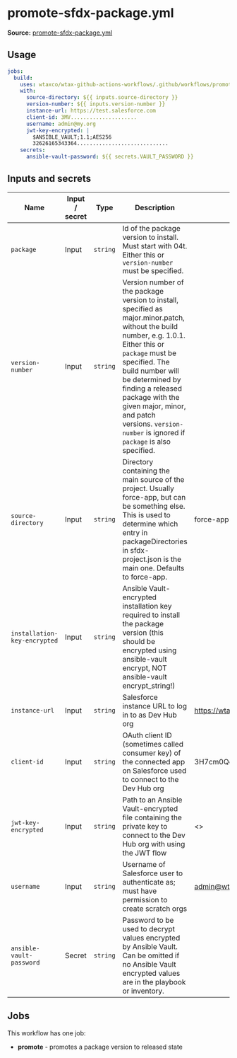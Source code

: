 # promote-sfdx-package.yml

**Source:** [promote-sfdx-package.yml](../.github/workflows/install-sfdx-package.yml)

## Usage

```yaml
jobs:
  build:
    uses: wtaxco/wtax-github-actions-workflows/.github/workflows/promote-sfdx-package.yml@main
    with:
      source-directory: ${{ inputs.source-directory }}
      version-number: ${{ inputs.version-number }}
      instance-url: https://test.salesforce.com
      client-id: 3MV.....................
      username: admin@my.org
      jwt-key-encrypted: |
        $ANSIBLE_VAULT;1.1;AES256
        32626165343364.............................
    secrets:
      ansible-vault-password: ${{ secrets.VAULT_PASSWORD }}
```

## Inputs and secrets

| Name                         | Input / secret | Type     | Description                                                                                                                                                                                                                                                                                                                                        | Default                                                                               |
|------------------------------|----------------|----------|----------------------------------------------------------------------------------------------------------------------------------------------------------------------------------------------------------------------------------------------------------------------------------------------------------------------------------------------------|---------------------------------------------------------------------------------------|
| `package`                    | Input          | `string` | Id of the package version to install. Must start with 04t. Either this or `version-number` must be specified.                                                                                                                                                                                                                                      |                                                                                       |
| `version-number`             | Input          | `string` | Version number of the package version to install, specified as major.minor.patch, without the build number, e.g. 1.0.1. Either this or `package` must be specified. The build number will be determined by finding a released package with the given major, minor, and patch versions. `version-number` is ignored if `package` is also specified. |                                                                                       |
| `source-directory`           | Input          | `string` | Directory containing the main source of the project. Usually force-app, but can be something else. This is used to determine which entry in packageDirectories in sfdx-project.json is the main one. Defaults to force-app.                                                                                                                        | force-app                                                                             |
| `installation-key-encrypted` | Input          | `string` | Ansible Vault-encrypted installation key required to install the package version (this should be encrypted using ansible-vault encrypt, NOT ansible-vault encrypt_string!)                                                                                                                                                                         |                                                                                       |
| `instance-url`               | Input          | `string`  | Salesforce instance URL to log in to as Dev Hub org                                                                                                                                                                         | https://wtax.my.salesforce.com                                                        |
| `client-id`                  | Input          | `string`  | OAuth client ID (sometimes called consumer key) of the connected app on Salesforce used to connect to the Dev Hub org                                                                                                       | 3H7cm0QedwevwtVKpSJ4PXeI7kvPanBgB3qK0sBU06E5MSMka3xqeg9JETRkx8Z8PQxuZkUvlMJH10MQ8A9uw |
| `jwt-key-encrypted`          | Input          | `string`  | Path to an Ansible Vault-encrypted file containing the private key to connect to the Dev Hub org with using the JWT flow                                                                                                    | <<key for the connected app identified by client-id>>                                 |
| `username`                   | Input          | `string`  | Username of Salesforce user to authenticate as; must have permission to create scratch orgs                                                                                                                                 | admin@wtax.prod                                                                       |
| `ansible-vault-password`     | Secret         | `string` | Password to be used to decrypt values encrypted by Ansible Vault. Can be omitted if no Ansible Vault encrypted values are in the playbook or inventory.                                                                                                                                                                                            |                                                                                       |

## Jobs

This workflow has one job:
- **promote** - promotes a package version to released state
